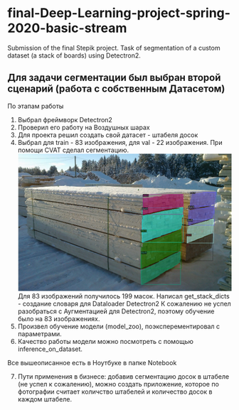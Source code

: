 # final-Deep-Learning-project-spring-2020-basic-stream
Submission of the final Stepik project. Task of segmentation of a custom dataset (a stack of boards) using Detectron2.

## Для задачи сегментации был выбран второй сценарий (работа с собственным Датасетом)
По этапам работы
1. Выбрал фреймворк Detectron2
2. Проверил его работу на Воздушных шарах
3. Для проекта решил создать свой датасет - штабеля досок
4. Выбрал для train - 83 изображения, для val - 22 изображения. При помощи CVAT сделал сегментацию.
![alt text](https://github.com/nik150271/final-Deep-Learning-project-spring-2020-basic-stream/blob/master/Img/stack-segmentation.jpg)
Для 83 изображений получилось 199 масок.
Написал get_stack_dicts - создание словаря для Dataloader Detectron2
К сожалению не успел разобраться с Аугментацией для Detectron2, поэтому обучение было на 83 изображениях.
5. Произвел обучение модели (model_zoo), поэксперементировал с параметрами.
6. Качество работы модели можно посмотреть с помощью inference_on_dataset.

Все вышеописанное есть в Ноутбуке в папке Notebook

7. Пути применения в бизнесе: добавив сегментацию досок в штабеле (не успел к сожалению), можно создать приложение, которое по фотографии считает количство штабелей и количество досок в каждом штабеле.
